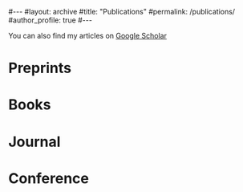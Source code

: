 #---
#layout: archive
#title: "Publications"
#permalink: /publications/
#author_profile: true
#---

You can also find my articles on [Google Scholar](https://scholar.google.com/citations?user=K30BViwAAAAJ&hl=en)


<b>Preprints</b>
======

<b>Books</b>
======

<b>Journal</b>
======

<b>Conference</b>
======

